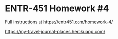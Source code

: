 # ENTR-451 Homework #4

Full instructions at https://entr451.com/homework-4/

https://my-travel-journal-places.herokuapp.com/
